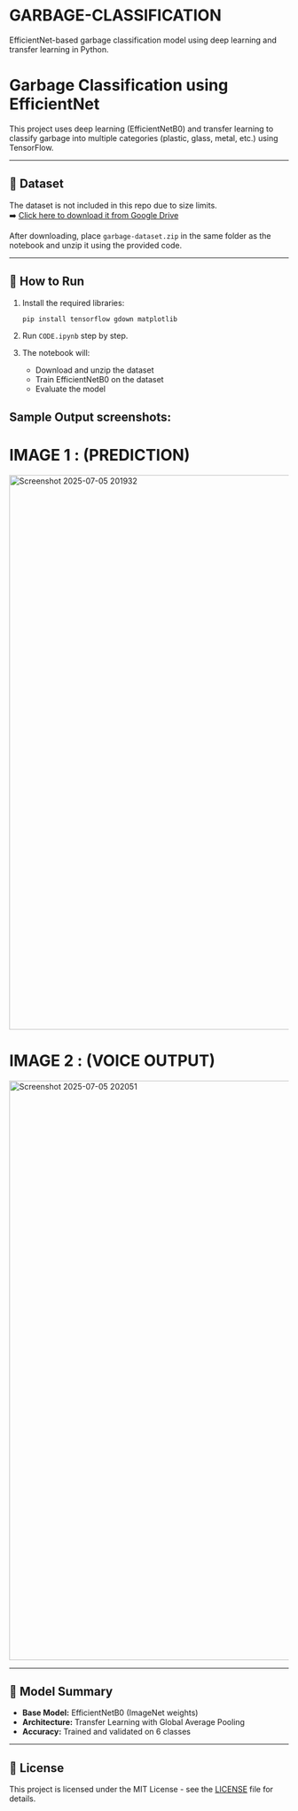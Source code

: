 # GARBAGE-CLASSIFICATION
EfficientNet-based garbage classification model using deep learning and transfer learning in Python.
# Garbage Classification using EfficientNet

This project uses deep learning (EfficientNetB0) and transfer learning to classify garbage into multiple categories (plastic, glass, metal, etc.) using TensorFlow.

---

## 📂 Dataset

The dataset is not included in this repo due to size limits.  
➡️ [Click here to download it from Google Drive](https://drive.google.com/file/d/1dEew1Hv-IWv9KFNkMw0c8ncYY_l8d_Dz/view?usp=drive_link)

After downloading, place `garbage-dataset.zip` in the same folder as the notebook and unzip it using the provided code.

---

## 🚀 How to Run

1. Install the required libraries:
    ```bash
    pip install tensorflow gdown matplotlib
    ```

2. Run `CODE.ipynb` step by step.

3. The notebook will:
   - Download and unzip the dataset
   - Train EfficientNetB0 on the dataset
   - Evaluate the model
  
## Sample Output screenshots:


# IMAGE 1 : (PREDICTION)


<img width="1885" height="1000" alt="Screenshot 2025-07-05 201932" src="https://github.com/user-attachments/assets/fef2fde7-7707-4c72-a8af-4bf3951771f4" />


# IMAGE 2 : (VOICE OUTPUT)


<img width="1893" height="1045" alt="Screenshot 2025-07-05 202051" src="https://github.com/user-attachments/assets/02db9e82-3c8e-4b53-88d2-46b46d08142d" />




---

## 🧠 Model Summary

- **Base Model:** EfficientNetB0 (ImageNet weights)
- **Architecture:** Transfer Learning with Global Average Pooling
- **Accuracy:** Trained and validated on 6 classes

---

## 🧾 License

This project is licensed under the MIT License - see the [LICENSE](LICENSE) file for details.
